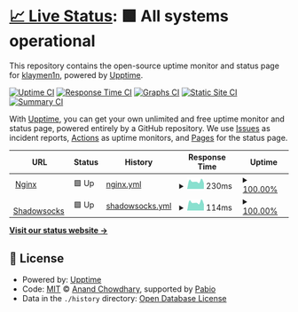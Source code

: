 # [📈 Live Status](https://klaymen1n.github.io/upptime): <!--live status--> **🟩 All systems operational**

This repository contains the open-source uptime monitor and status page for [klaymen1n](https://klaymen1n.github.io/upptime), powered by [Upptime](https://github.com/upptime/upptime).

[![Uptime CI](https://github.com/klaymen1n/upptime/workflows/Uptime%20CI/badge.svg)](https://github.com/klaymen1n/upptime/actions?query=workflow%3A%22Uptime+CI%22)
[![Response Time CI](https://github.com/klaymen1n/upptime/workflows/Response%20Time%20CI/badge.svg)](https://github.com/klaymen1n/upptime/actions?query=workflow%3A%22Response+Time+CI%22)
[![Graphs CI](https://github.com/klaymen1n/upptime/workflows/Graphs%20CI/badge.svg)](https://github.com/klaymen1n/upptime/actions?query=workflow%3A%22Graphs+CI%22)
[![Static Site CI](https://github.com/klaymen1n/upptime/workflows/Static%20Site%20CI/badge.svg)](https://github.com/klaymen1n/upptime/actions?query=workflow%3A%22Static+Site+CI%22)
[![Summary CI](https://github.com/klaymen1n/upptime/workflows/Summary%20CI/badge.svg)](https://github.com/klaymen1n/upptime/actions?query=workflow%3A%22Summary+CI%22)

With [Upptime](https://upptime.js.org), you can get your own unlimited and free uptime monitor and status page, powered entirely by a GitHub repository. We use [Issues](https://github.com/klaymen1n/upptime/issues) as incident reports, [Actions](https://github.com/klaymen1n/upptime/actions) as uptime monitors, and [Pages](https://klaymen1n.github.io/upptime) for the status page.

<!--start: status pages-->
<!-- This summary is generated by Upptime (https://github.com/upptime/upptime) -->
<!-- Do not edit this manually, your changes will be overwritten -->
<!-- prettier-ignore -->
| URL | Status | History | Response Time | Uptime |
| --- | ------ | ------- | ------------- | ------ |
| <img alt="" src="https://icons.duckduckgo.com/ip3/94.159.99.86.ico" height="13"> [Nginx](http://94.159.99.86) | 🟩 Up | [nginx.yml](https://github.com/klaymen1n/upptime/commits/HEAD/history/nginx.yml) | <details><summary><img alt="Response time graph" src="./graphs/nginx/response-time-week.png" height="20"> 230ms</summary><br><a href="https://klaymen1n.github.io/upptime/history/nginx"><img alt="Response time 248" src="https://img.shields.io/endpoint?url=https%3A%2F%2Fraw.githubusercontent.com%2Fklaymen1n%2Fupptime%2FHEAD%2Fapi%2Fnginx%2Fresponse-time.json"></a><br><a href="https://klaymen1n.github.io/upptime/history/nginx"><img alt="24-hour response time 176" src="https://img.shields.io/endpoint?url=https%3A%2F%2Fraw.githubusercontent.com%2Fklaymen1n%2Fupptime%2FHEAD%2Fapi%2Fnginx%2Fresponse-time-day.json"></a><br><a href="https://klaymen1n.github.io/upptime/history/nginx"><img alt="7-day response time 230" src="https://img.shields.io/endpoint?url=https%3A%2F%2Fraw.githubusercontent.com%2Fklaymen1n%2Fupptime%2FHEAD%2Fapi%2Fnginx%2Fresponse-time-week.json"></a><br><a href="https://klaymen1n.github.io/upptime/history/nginx"><img alt="30-day response time 248" src="https://img.shields.io/endpoint?url=https%3A%2F%2Fraw.githubusercontent.com%2Fklaymen1n%2Fupptime%2FHEAD%2Fapi%2Fnginx%2Fresponse-time-month.json"></a><br><a href="https://klaymen1n.github.io/upptime/history/nginx"><img alt="1-year response time 248" src="https://img.shields.io/endpoint?url=https%3A%2F%2Fraw.githubusercontent.com%2Fklaymen1n%2Fupptime%2FHEAD%2Fapi%2Fnginx%2Fresponse-time-year.json"></a></details> | <details><summary><a href="https://klaymen1n.github.io/upptime/history/nginx">100.00%</a></summary><a href="https://klaymen1n.github.io/upptime/history/nginx"><img alt="All-time uptime 98.94%" src="https://img.shields.io/endpoint?url=https%3A%2F%2Fraw.githubusercontent.com%2Fklaymen1n%2Fupptime%2FHEAD%2Fapi%2Fnginx%2Fuptime.json"></a><br><a href="https://klaymen1n.github.io/upptime/history/nginx"><img alt="24-hour uptime 100.00%" src="https://img.shields.io/endpoint?url=https%3A%2F%2Fraw.githubusercontent.com%2Fklaymen1n%2Fupptime%2FHEAD%2Fapi%2Fnginx%2Fuptime-day.json"></a><br><a href="https://klaymen1n.github.io/upptime/history/nginx"><img alt="7-day uptime 100.00%" src="https://img.shields.io/endpoint?url=https%3A%2F%2Fraw.githubusercontent.com%2Fklaymen1n%2Fupptime%2FHEAD%2Fapi%2Fnginx%2Fuptime-week.json"></a><br><a href="https://klaymen1n.github.io/upptime/history/nginx"><img alt="30-day uptime 98.94%" src="https://img.shields.io/endpoint?url=https%3A%2F%2Fraw.githubusercontent.com%2Fklaymen1n%2Fupptime%2FHEAD%2Fapi%2Fnginx%2Fuptime-month.json"></a><br><a href="https://klaymen1n.github.io/upptime/history/nginx"><img alt="1-year uptime 98.94%" src="https://img.shields.io/endpoint?url=https%3A%2F%2Fraw.githubusercontent.com%2Fklaymen1n%2Fupptime%2FHEAD%2Fapi%2Fnginx%2Fuptime-year.json"></a></details>
| <img alt="" src="https://icons.duckduckgo.com/ip3/null.ico" height="13"> [Shadowsocks](94.159.99.86) | 🟩 Up | [shadowsocks.yml](https://github.com/klaymen1n/upptime/commits/HEAD/history/shadowsocks.yml) | <details><summary><img alt="Response time graph" src="./graphs/shadowsocks/response-time-week.png" height="20"> 114ms</summary><br><a href="https://klaymen1n.github.io/upptime/history/shadowsocks"><img alt="Response time 120" src="https://img.shields.io/endpoint?url=https%3A%2F%2Fraw.githubusercontent.com%2Fklaymen1n%2Fupptime%2FHEAD%2Fapi%2Fshadowsocks%2Fresponse-time.json"></a><br><a href="https://klaymen1n.github.io/upptime/history/shadowsocks"><img alt="24-hour response time 88" src="https://img.shields.io/endpoint?url=https%3A%2F%2Fraw.githubusercontent.com%2Fklaymen1n%2Fupptime%2FHEAD%2Fapi%2Fshadowsocks%2Fresponse-time-day.json"></a><br><a href="https://klaymen1n.github.io/upptime/history/shadowsocks"><img alt="7-day response time 114" src="https://img.shields.io/endpoint?url=https%3A%2F%2Fraw.githubusercontent.com%2Fklaymen1n%2Fupptime%2FHEAD%2Fapi%2Fshadowsocks%2Fresponse-time-week.json"></a><br><a href="https://klaymen1n.github.io/upptime/history/shadowsocks"><img alt="30-day response time 120" src="https://img.shields.io/endpoint?url=https%3A%2F%2Fraw.githubusercontent.com%2Fklaymen1n%2Fupptime%2FHEAD%2Fapi%2Fshadowsocks%2Fresponse-time-month.json"></a><br><a href="https://klaymen1n.github.io/upptime/history/shadowsocks"><img alt="1-year response time 120" src="https://img.shields.io/endpoint?url=https%3A%2F%2Fraw.githubusercontent.com%2Fklaymen1n%2Fupptime%2FHEAD%2Fapi%2Fshadowsocks%2Fresponse-time-year.json"></a></details> | <details><summary><a href="https://klaymen1n.github.io/upptime/history/shadowsocks">100.00%</a></summary><a href="https://klaymen1n.github.io/upptime/history/shadowsocks"><img alt="All-time uptime 99.81%" src="https://img.shields.io/endpoint?url=https%3A%2F%2Fraw.githubusercontent.com%2Fklaymen1n%2Fupptime%2FHEAD%2Fapi%2Fshadowsocks%2Fuptime.json"></a><br><a href="https://klaymen1n.github.io/upptime/history/shadowsocks"><img alt="24-hour uptime 100.00%" src="https://img.shields.io/endpoint?url=https%3A%2F%2Fraw.githubusercontent.com%2Fklaymen1n%2Fupptime%2FHEAD%2Fapi%2Fshadowsocks%2Fuptime-day.json"></a><br><a href="https://klaymen1n.github.io/upptime/history/shadowsocks"><img alt="7-day uptime 100.00%" src="https://img.shields.io/endpoint?url=https%3A%2F%2Fraw.githubusercontent.com%2Fklaymen1n%2Fupptime%2FHEAD%2Fapi%2Fshadowsocks%2Fuptime-week.json"></a><br><a href="https://klaymen1n.github.io/upptime/history/shadowsocks"><img alt="30-day uptime 99.81%" src="https://img.shields.io/endpoint?url=https%3A%2F%2Fraw.githubusercontent.com%2Fklaymen1n%2Fupptime%2FHEAD%2Fapi%2Fshadowsocks%2Fuptime-month.json"></a><br><a href="https://klaymen1n.github.io/upptime/history/shadowsocks"><img alt="1-year uptime 99.81%" src="https://img.shields.io/endpoint?url=https%3A%2F%2Fraw.githubusercontent.com%2Fklaymen1n%2Fupptime%2FHEAD%2Fapi%2Fshadowsocks%2Fuptime-year.json"></a></details>

<!--end: status pages-->

[**Visit our status website →**](https://klaymen1n.github.io/upptime)

## 📄 License

- Powered by: [Upptime](https://github.com/upptime/upptime)
- Code: [MIT](./LICENSE) © [Anand Chowdhary](https://anandchowdhary.com), supported by [Pabio](https://pabio.com)
- Data in the `./history` directory: [Open Database License](https://opendatacommons.org/licenses/odbl/1-0/)
